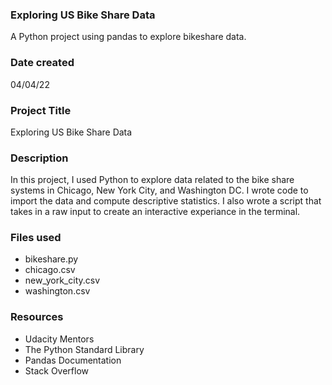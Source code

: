 ### Exploring US Bike Share Data
A Python project using pandas to explore bikeshare data. 



### Date created
04/04/22
### Project Title
Exploring US Bike Share Data
### Description
In this project, I used Python to explore data related to the bike share systems in Chicago, New York City, and Washington DC. I wrote code to import the data and compute descriptive statistics. I also wrote a script that takes in a raw input to create an interactive experiance in the terminal.
### Files used
* bikeshare.py
* chicago.csv
* new_york_city.csv
* washington.csv
### Resources
* Udacity Mentors
* The Python Standard Library
* Pandas Documentation
* Stack Overflow
